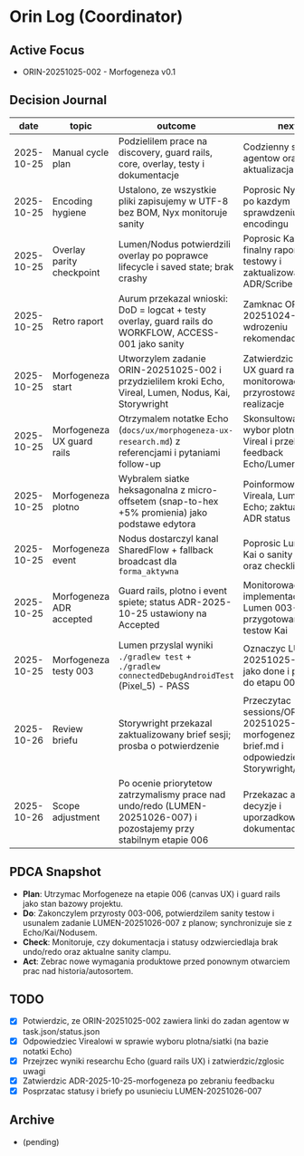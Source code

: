 # Orin Log (Coordinator)

## Active Focus
- ORIN-20251025-002 - Morfogeneza v0.1

## Decision Journal
| date | topic | outcome | next |
|------|-------|---------|------|
| 2025-10-25 | Manual cycle plan | Podzielilem prace na discovery, guard rails, core, overlay, testy i dokumentacje | Codzienny status od agentow oraz aktualizacja boardu |
| 2025-10-25 | Encoding hygiene | Ustalono, ze wszystkie pliki zapisujemy w UTF-8 bez BOM, Nyx monitoruje sanity | Poprosic Nyx o wpis po kazdym sprawdzeniu encodingu |
| 2025-10-25 | Overlay parity checkpoint | Lumen/Nodus potwierdzili overlay po poprawce lifecycle i saved state; brak crashy | Poprosic Kai o finalny raport testowy i zaktualizowac ADR/Scribe |
| 2025-10-25 | Retro raport | Aurum przekazal wnioski: DoD = logcat + testy overlay, guard rails do WORKFLOW, ACCESS-001 jako sanity | Zamknac ORIN-20251024-001 po wdrozeniu rekomendacji |
| 2025-10-25 | Morfogeneza start | Utworzylem zadanie ORIN-20251025-002 i przydzielilem kroki Echo, Vireal, Lumen, Nodus, Kai, Storywright | Zatwierdzic ADR i UX guard rails, monitorowac przyrostowa realizacje |
| 2025-10-25 | Morfogeneza UX guard rails | Otrzymalem notatke Echo (`docs/ux/morphogeneza-ux-research.md`) z referencjami i pytaniami follow-up | Skonsultowac wybor plotna z Vireal i przekazac feedback Echo/Lumenowi |
| 2025-10-25 | Morfogeneza plotno | Wybralem siatke heksagonalna z micro-offsetem (snap-to-hex +5% promienia) jako podstawe edytora | Poinformowac Vireala, Lumen i Echo; zaktualizowac ADR status |
| 2025-10-25 | Morfogeneza event | Nodus dostarczyl kanal SharedFlow + fallback broadcast dla `forma_aktywna` | Poprosic Lumen i Kai o sanity eventu oraz checklisty adb |
| 2025-10-25 | Morfogeneza ADR accepted | Guard rails, plotno i event spiete; status ADR-2025-10-25 ustawiony na Accepted | Monitorowac implementacje Lumen 003-005 i przygotowanie testow Kai |
| 2025-10-25 | Morfogeneza testy 003 | Lumen przyslal wyniki `./gradlew test` + `./gradlew connectedDebugAndroidTest` (Pixel_5) - PASS | Oznaczyc LUMEN-20251025-003 jako done i przejsc do etapu 004 |
| 2025-10-26 | Review briefu | Storywright przekazal zaktualizowany brief sesji; prosba o potwierdzenie | Przeczytac sessions/ORIN-20251025-002-morfogeneza-brief.md i odpowiedziec Storywright/Echo |
| 2025-10-26 | Scope adjustment | Po ocenie priorytetow zatrzymalismy prace nad undo/redo (LUMEN-20251026-007) i pozostajemy przy stabilnym etapie 006 | Przekazac agentom decyzje i uporzadkowac dokumentacje/briefy |

## PDCA Snapshot
- **Plan**: Utrzymac Morfogeneze na etapie 006 (canvas UX) i guard rails jako stan bazowy projektu.
- **Do**: Zakonczylem przyrosty 003-006, potwierdzilem sanity testow i usunalem zadanie LUMEN-20251026-007 z planow; synchronizuje sie z Echo/Kai/Nodusem.
- **Check**: Monitoruje, czy dokumentacja i statusy odzwierciedlaja brak undo/redo oraz aktualne sanity clampu.
- **Act**: Zebrac nowe wymagania produktowe przed ponownym otwarciem prac nad historia/autosortem.

## TODO
- [x] Potwierdzic, ze ORIN-20251025-002 zawiera linki do zadan agentow w task.json/status.json
- [x] Odpowiedziec Virealowi w sprawie wyboru plotna/siatki (na bazie notatki Echo)
- [x] Przejrzec wyniki researchu Echo (guard rails UX) i zatwierdzic/zglosic uwagi
- [x] Zatwierdzic ADR-2025-10-25-morfogeneza po zebraniu feedbacku
- [x] Posprzatac statusy i briefy po usunieciu LUMEN-20251026-007

## Archive
- (pending)



